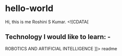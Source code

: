 # hello-world
Hi, this is me Roshini S Kumar.
<snippet>
  <content><![CDATA[
## Technology I would like to learn: -
ROBOTICS AND ARTIFICIAL INTELLIGENCE
]]></content>
  <tabTrigger>readme</tabTrigger>
</snippet>
